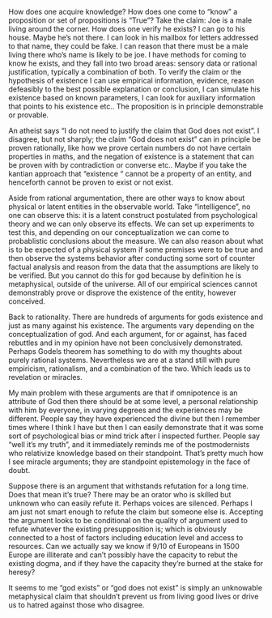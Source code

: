 How does one acquire knowledge? How does one come to “know” a proposition or set of propositions is “True”? Take the claim: Joe is a male living around the corner. How does one verify he exists? I can go to his house. Maybe he’s not there. I can look in his mailbox for letters addressed to that name, they could be fake. I can reason that there must be a male living there who’s name is likely to be joe. I have methods for coming to know he exists, and they fall into two broad areas: sensory data or rational justification, typically a combination of both. To verify the claim or the hypothesis of existence I can use empirical information, evidence, reason defeasibly to the best possible explanation or conclusion, I can simulate his existence based on known parameters, I can look for auxiliary information that points to his existence etc.. The proposition is in principle demonstrable or provable. 



An atheist says “I do not need to justify the claim that God does not exist”. I disagree, but not sharply; the claim “God does not exist” can in principle be proven rationally, like how we prove certain numbers do not have certain properties in maths, and the negation of existence is a statement that can be proven with by contradiction or converse etc.. Maybe if you take the kantian approach that “existence “ cannot be a property of an entity, and henceforth cannot be proven to exist or not exist. 



Aside from rational argumentation, there are other ways to know about physical or latent entities in the observable world. Take “intelligence”, no one can observe this: it is a latent construct postulated from psychological theory and we can only observe its effects. We can set up experiments to test this, and depending on our conceptualization we can come to probablistic conclusions about the measure. We can also reason about what is to be expected of a physical system if some premises were to be true and then observe the systems behavior after conducting some sort of counter factual analysis and reason from the data that the assumptions are likely to be verified. But you cannot do this for god because by definition he is metaphysical, outside of the universe. All of our empirical sciences cannot demonstrably prove or disprove the existence of the entity, however conceived.



Back to rationality. There are hundreds of arguments for gods existence and just as many against his existence. The arguments vary depending on the conceptualization of god. And each argument, for or against, has faced rebuttles and in my opinion have not been conclusively demonstrated. Perhaps Godels theorem has something to do with my thoughts about purely rational systems. Nevertheless we are at a stand still with pure empiricism, rationalism, and a combination of the two. Which leads us to revelation or miracles.



My main problem with these arguments are that if omnipotence is an attribute of God then there should be at some level, a personal relationship with him by everyone, in varying degrees and the experiences may be different. People say they have experienced the divine but then I remember times where I think I have but then I can easily demonstrate that it was some sort of psychological bias or mind trick after I inspected further. People say “well it’s my truth”, and it immediately reminds me of the postmodernists who relativize knowledge based on their standpoint. That’s pretty much how I see miracle arguments; they are standpoint epistemology in the face of doubt. 



Suppose there is an argument that withstands refutation for a long time. Does that mean it’s true? There may be an orator who is skilled but unknown who can easily refute it. Perhaps voices are silenced. Perhaps I am just not smart enough to refute the claim but someone else is. Accepting the argument looks to be conditional on the quality of argument used to refute whatever the existing presupposition is; which is obviously connected to a host of factors including education level and access to resources. Can we actually say we know if 9/10 of Europeans in 1500 Europe are illiterate and can’t possibly have the capacity to rebut the existing dogma, and if they have the capacity they’re burned at the stake for heresy? 



It seems to me “god exists” or “god does not exist” is simply an unknowable metaphysical claim that shouldn’t prevent us from living good lives or drive us to hatred against those who disagree. 

